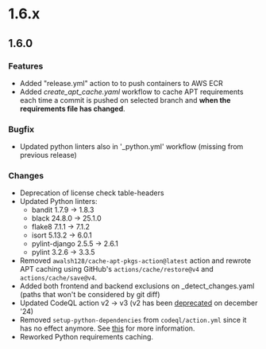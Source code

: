 # 1.6.x
## 1.6.0
### Features
* Added "release.yml" action to to push containers to AWS ECR
* Added *create_apt_cache.yaml* workflow to cache APT requirements each time a commit is pushed on selected branch and **when the requirements file has changed**.
### Bugfix
* Updated python linters also in '_python.yml' workflow (missing from previous release)
### Changes
* Deprecation of license check table-headers
* Updated Python linters:
  * bandit 1.7.9 -> 1.8.3
  * black 24.8.0 -> 25.1.0
  * flake8 7.1.1 -> 7.1.2
  * isort 5.13.2 -> 6.0.1
  * pylint-django 2.5.5 -> 2.6.1
  * pylint 3.2.6 -> 3.3.5
* Removed `awalsh128/cache-apt-pkgs-action@latest` action and rewrote APT caching using GitHub's `actions/cache/restore@v4` and `actions/cache/save@v4`.
* Added both frontend and backend exclusions on _detect_changes.yaml (paths that won't be considered by git diff)
* Updated CodeQL action v2 -> v3 (v2 has been [deprecated](https://github.blog/changelog/2024-01-12-code-scanning-deprecation-of-codeql-action-v2/) on december '24)
* Removed `setup-python-dependencies` from `codeql/action.yml` since it has no effect anymore. See [this](https://github.blog/changelog/2024-01-23-codeql-2-16-python-dependency-installation-disabled-new-queries-and-bug-fixes/) for more information.
* Reworked Python requirements caching.
